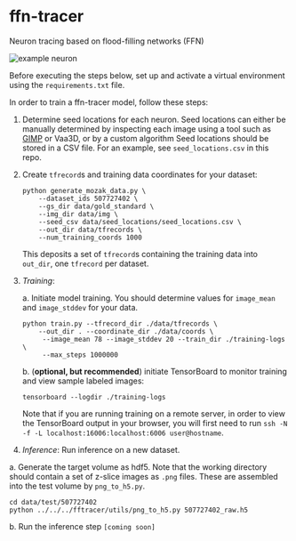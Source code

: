 # ffn-tracer
Neuron tracing based on flood-filling networks (FFN)


![example neuron](./img/patch_and_label_507727402_f32.png)

Before executing the steps below, set up and activate a virtual environment using the `requirements.txt` file.

In order to train a ffn-tracer model, follow these steps:

1. Determine seed locations for each neuron. Seed locations can either be manually determined by inspecting each image using a tool such as [GIMP](https://www.gimp.org/) or Vaa3D, or by a custom algorithm Seed locations should be stored in a CSV file. For an example, see `seed_locations.csv` in this repo.

2. Create `tfrecord`s and training data coordinates for your dataset:

    ``` 
    python generate_mozak_data.py \
        --dataset_ids 507727402 \
        --gs_dir data/gold_standard \
        --img_dir data/img \
        --seed_csv data/seed_locations/seed_locations.csv \
        --out_dir data/tfrecords \
        --num_training_coords 1000
    ```
    
    This deposits a set of `tfrecord`s containing the training data
    into `out_dir`, one `tfrecord` per dataset.
    
3. *Training*:

    a. Initiate model training. You should determine values for `image_mean` and `image_stddev` for your data.
    
    ```
    python train.py --tfrecord_dir ./data/tfrecords \
        --out_dir . --coordinate_dir ./data/coords \
         --image_mean 78 --image_stddev 20 --train_dir ./training-logs \
         --max_steps 1000000
    ```
    
    b. (**optional, but recommended**) initiate TensorBoard to monitor training and view sample labeled images:
    
    `tensorboard --logdir ./training-logs`
    
    Note that if you are running training on a remote server, in order to view the TensorBoard output in your browser, you will first need to run `ssh -N -f -L localhost:16006:localhost:6006 user@hostname`.

4. *Inference*: Run inference on a new dataset.

  a. Generate the target volume as hdf5. Note that the working directory should contain a set of z-slice images as `.png` files. These are assembled into the test volume by `png_to_h5.py`.

  ```
  cd data/test/507727402
  python ../../../fftracer/utils/png_to_h5.py 507727402_raw.h5
  ```

  b. Run the inference step `[coming soon]`